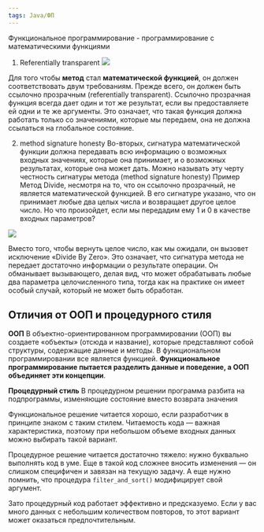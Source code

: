 ```yaml
---
tags: Java/ФП
---
```


Функциональное программирование - программирование с математическими функциями
1. Referentially transparent
![](https://habrastorage.org/r/w1560/getpro/habr/upload_files/df1/663/5e9/df16635e930ef1a715fd4635fc76ad70.png)


Для того чтобы **метод** стал **математической функцией**, он должен соответствовать двум требованиям. Прежде всего, он должен быть ссылочно прозрачным (referentially transparent). Ссылочно прозрачная функция всегда дает один и тот же результат, если вы предоставляете ей одни и те же аргументы. Это означает, что такая функция должна работать только со значениями, которые мы передаем, она не должна ссылаться на глобальное состояние.

2. method signature honesty
Во-вторых, сигнатура математической функции должна передавать всю информацию о возможных входных значениях, которые она принимает, и о возможных результатах, которые она может дать. Можно называть эту черту честность сигнатуры метода (method signature honesty)
Пример
Метод Divide, несмотря на то, что он ссылочно прозрачный, не является математической функцией. В его сигнатуре указано, что он принимает любые два целых числа и возвращает другое целое число. Но что произойдет, если мы передадим ему 1 и 0 в качестве входных параметров?

![](https://habrastorage.org/r/w1560/getpro/habr/upload_files/45c/f4d/fb6/45cf4dfb6d7cef3c2335f2ee1e933203.png)

Вместо того, чтобы вернуть целое число, как мы ожидали, он вызовет исключение «Divide By Zero». Это означает, что сигнатура метода не передает достаточно информации о результате операции. Он обманывает вызывающего, делая вид, что может обрабатывать любые два параметра целочисленного типа, тогда как на практике он имеет особый случай, который не может быть обработан.

## Отличия от ООП и процедурного стиля
**ООП**
В объектно-ориентированном программировании (ООП) вы создаете «объекты» (отсюда и название), которые представляют собой структуры, содержащие данные и методы. В функциональном программировании все является функцией. **Функциональное программирование пытается разделить данные и поведение, а ООП объединяет эти концепции**.

**Процедурный стиль**
В процедурном решении программа разбита на подпрограммы, изменяющие состояние вместо возврата значения

Функциональное решение читается хорошо, если разработчик в принципе знаком с таким стилем. Читаемость кода — важная характеристика, поэтому при небольшом объеме входных данных можно выбирать такой вариант.

Процедурное решение читается достаточно тяжело: нужно буквально выполнять код в уме. Еще в такой код сложнее вносить изменения — он слишком специфичен и завязан на текущую задачу. А еще нужно помнить, что процедура `filter_and_sort()` модифицирует свой аргумент.

Зато процедурный код работает эффективно и предсказуемо. Если у вас много данных с небольшим количеством повторов, то этот вариант может оказаться предпочтительным.
